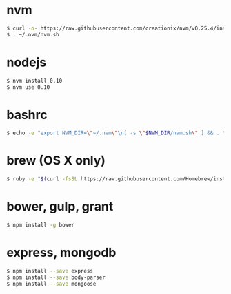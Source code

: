 # nvm
```sh
$ curl -o- https://raw.githubusercontent.com/creationix/nvm/v0.25.4/install.sh | bash
$ . ~/.nvm/nvm.sh
```

# nodejs
```sh
$ nvm install 0.10
$ nvm use 0.10
```

# bashrc
```sh
$ echo -e "export NVM_DIR=\"~/.nvm\"\n[ -s \"$NVM_DIR/nvm.sh\" ] && . \"$NVM_DIR/nvm.sh\"\nnvm use 0.10" >> ~/.bash_profile
```

# brew (OS X only)
```sh
$ ruby -e "$(curl -fsSL https://raw.githubusercontent.com/Homebrew/install/master/install)"
```

# bower, gulp, grant
```sh
$ npm install -g bower
```

# express, mongodb
```sh
$ npm install --save express
$ npm install --save body-parser
$ npm install --save mongoose
```


